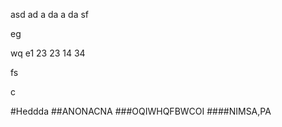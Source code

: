asd
ad
a
da
a
da
sf

eg

wq
e1
23
23
14
34

fs

c

#Heddda
##ANONACNA
###OQIWHQFBWCOI
####NIMSA,PA

